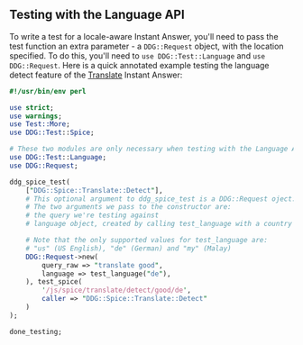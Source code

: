 ## Testing with the Language API

To write a test for a locale-aware Instant Answer, you'll need to pass the test function an extra parameter - a `DDG::Request` object, with the location specified. To do this, you'll need to `use DDG::Test::Language` and `use DDG::Request`. Here is a quick annotated example testing the language detect feature of the [Translate](https://github.com/duckduckgo/zeroclickinfo-spice/blob/master/lib/DDG/Spice/Translate/Detect.pm) Instant Answer:

```perl
#!/usr/bin/env perl

use strict;
use warnings;
use Test::More;
use DDG::Test::Spice;

# These two modules are only necessary when testing with the Language API.
use DDG::Test::Language;
use DDG::Request;

ddg_spice_test(
    ["DDG::Spice::Translate::Detect"],
    # This optional argument to ddg_spice_test is a DDG::Request oject.
    # The two arguments we pass to the constructor are:
    # the query we're testing against
    # language object, created by calling test_language with a country code

    # Note that the only supported values for test_language are:
    # "us" (US English), "de" (German) and "my" (Malay)
    DDG::Request->new(
        query_raw => "translate good",
        language => test_language("de"),
    ), test_spice(
        '/js/spice/translate/detect/good/de',
        caller => "DDG::Spice::Translate::Detect"
    )
);

done_testing;
```

